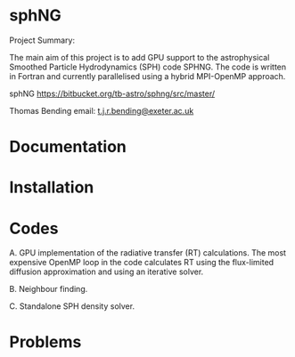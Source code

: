 # sphNG

Project Summary:

The main aim of this project is to add GPU support to the astrophysical Smoothed Particle Hydrodynamics (SPH) code SPHNG. The code is written in Fortran and currently parallelised using a hybrid MPI-OpenMP approach.

sphNG https://bitbucket.org/tb-astro/sphng/src/master/

Thomas Bending email: t.j.r.bending@exeter.ac.uk 

# Documentation

# Installation

# Codes

A. GPU implementation of the radiative transfer (RT) calculations. The most expensive OpenMP loop in the code calculates RT using the flux-limited diffusion approximation and using an iterative solver.

B. Neighbour finding.

C. Standalone SPH density solver.

# Problems 


